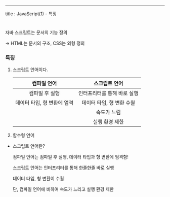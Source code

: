 ---

title : JavaScript(1) - 특징



# 

자바 스크립트는 문서의 기능 정의

→ HTML는 문서의 구조, CSS는 외형 정의

### 특징

1. 스크립트 언어이다.

   |         컴파일 언어         |        스크립트 언어        |
   | :-------------------------: | :-------------------------: |
   |       컴파일 후 실행        | 인터프리터를 통해 바로 실행 |
   | 데이터 타입, 형 변환에 엄격 |  데이터 타입, 형 변환 수월  |
   |                             |         속도가 느림         |
   |                             |       실행 환경 제한        |

2. 함수형 언어
   

- 스크립트 언어란?

  컴파일 언어는 컴파일 후 실행, 데이터 타입과 형 변환에 엄격함!

  스크립트 언어는 인터프리터를 통해 한줄한줄 바로 실행

  데이터 타입, 형 변환이 수월

  단, 컴파일 언어에 비하여 속도가 느리고 실행 환경 제한